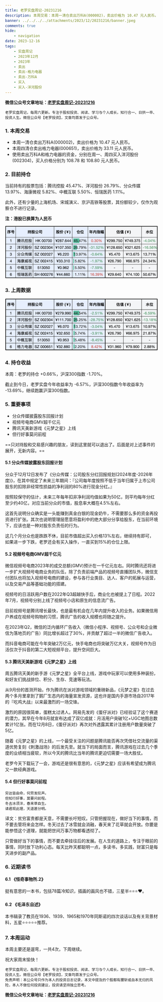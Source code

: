 ```yaml
---
title: 老罗实盘周记-20231216
description: 本周交易：本周一清仓卖出万科A(000002)，卖出价格为 10.47 元人民币。本周四清仓卖出格力电器(000651)，卖出价格为 33.11 元人民币。使用卖出万科A和格力电器的资金，分别在周一、周四买入洋河股份(002304)，买入价格分别为 108.78 和 108.80 元人民币。当前持有的股票包括：腾讯控股 45.47%、洋河股份 26.79%、分众传媒 13.97%、海康微视 5.82%、中概互联 5.50%、恒瑞医药 1.11%。此外，还有少量的上海机场、宋城演义、京沪高铁等股票，其份额较少，仅作为观察仓不进行记录。
banner: ../../../../attachments/2023/12/20231216/banner.jpeg
comments: true
hide:
    - navigation
date: 2023-12-16
tags:
    - 实盘周记
    - 2023年12月
    - 2023年
    - 卖出
    - 卖出-格力电器
    - 卖出-万科A
    - 买入
    - 买入-洋河股份
---
```


__微信公众号文章地址：[老罗实盘周记-20231216](https://mp.weixin.qq.com/s/_4Po11nKHHZ4ERfFYp5cUQ)__

```
老罗实盘周记，每周六更新。专注于股权投资、阅读、学习与个人成长，知行合一、日拱一卒、投资人生。微信公众号【老罗投资】，文章均首发于公众号。
```

### 1. 本周交易

+ 本周一清仓卖出万科A(000002)，卖出价格为 10.47 元人民币。
+ 本周四清仓卖出格力电器(000651)，卖出价格为 33.11 元人民币。
+ 使用卖出万科A和格力电器的资金，分别在周一、周四买入洋河股份(002304)，买入价格分别为 108.78 和 108.80 元人民币。

### 2. 目前持仓

当前持有的股票包括：腾讯控股 45.47%、洋河股份 26.79%、分众传媒 13.97%、海康微视 5.82%、中概互联 5.50%、恒瑞医药 1.11%。

此外，还有少量的上海机场、宋城演义、京沪高铁等股票，其份额较少，仅作为观察仓不进行记录。

**注：港股已换算为人民币**

![目前持仓](../../../attachments/2023/12/20231216/1.jpg)

### 3. 上周数据

![上周数据](../../../attachments/2023/12/20231216/2.jpg)

### 4. 持仓收益

本周：老罗的持仓 <span class="red">+0.66%</span>，沪深300指数 <span class="green">-1.70%</span>。

截止到今日，老罗实盘今年收益率为 <span class="green">-6.57%</span>，沪深300指数今年收益率为 <span class="green">-13.69%</span>，继续跑赢沪深300指数。

### 5. 重要事项

+ 分众传媒披露股东回报计划
+ 视频号电商GMV超千亿元
+ 腾讯天美新游戏《元梦之星》上线
+ 但行好事莫问前程

==只对持股和交易感兴趣的朋友，读到这里就可以退出了。后面是对上述事件的展开，无新内容。==

#### 5.1 分众传媒披露股东回报计划

分众于12月12日发布了《分众传媒：公司股东分红回报规划(2024年度-2026年度)》，在其中规定了未来三年期间：『公司每年度按照不低于当年归属于上市公司股东的扣除非经常性损益的净利润的80%进行现金分红。』

按照较保守的估计，未来三年每年扣非净利润均值如果为50亿，则平均每年分红至少约40亿，对应当前分众的市值，股息率大概在4.5%左右。

这首先说明分众确实是一头能赚到真金白银的现金奶牛，不需要那么多的资金再投资进行扩张。其次也说明管理层愿意将盈利中的绝大部分分享给股东，在当前环境下，应该也是一种对股东负责任的行为。

这几个月分众也是跌跌不休，目前市值超出买入价格13%左右，继续持有即可，如果进一步下跌，老罗还会有买入操作，一直买到15%的仓位上限。

#### 5.2 视频号电商GMV超千亿元

微信视频号电商2023年的成交总额(GMV)预计在一千亿元左右。同时腾讯还将进一步扩大视频号电商业务的队伍，除了负责前端产品的视频号直播团队外，微信支付团队也将加入视频号电商的建设，参与各行业类目、达人、客户的拓展与运营，以及交易产品等基础功能的搭建。

视频号的日活跃用户数在2022年Q3超越快手后，商业化也被提上了日程。2022年7月，视频号分别上线了视频号小店和原生的信息流广告。

目前视频号是腾讯增长最快，也是最有机会在几年内提升收入的业务。如果微信用户养成在视频号购物的习惯，腾讯广告的收入规模也将随之提升。

在2023年Q2，微信的泛内循环广告收入（微信小程序、视频号、公众号和企业微信为落地页的广告）同比增长超过了30%，并贡献了超过一半的微信广告收入。

而抖音电商可能在今年突破2万亿元，快手电商也将突破万亿大关，视频号作为日活仅次于抖音的第二大短视频平台，提升空间巨大。

#### 5.3 腾讯天美新游戏《元梦之星》上线

周五腾讯天美的新手游《元梦之星》全平台上线，游戏中玩家可以使用多种装扮，和好友们挑战排位、积分、生存、竞速等玩法。

从9月份的首测开始，作为腾讯在派对游戏领域的重磅新品，《元梦之星》在过去两个多月里拿到了鹅厂生态内的海量宣发资源，这也许是国内手游市场自2017年的『吃鸡大战』以来最激烈的一场交锋。

激烈的原因很简单，蛋糕太过诱人。网易先发的《蛋仔派对》已经验证了这个赛道的潜力，其早在今年8月就宣布达成了双亿成就：月活用户突破1亿+UGC地图总数累计1亿张。而在12月8日，《蛋仔派对》再次对外透露其累计注册用户数量突破了5亿。

随着《元梦之星》的上线，一个最受关注的问题是腾讯能否再次凭借社交流量的渠道优势复刻《刺激战场》的后发先至。就当下的局面而言，腾讯游戏在过去几个季度的业绩相当疲软，所以今天的腾讯比当年的腾讯更迫切需要一场大胜仗。

老罗今天下载玩了一会，游戏还是很有意思的，《元梦之星》应该有希望成为腾讯又一款经典游戏。

#### 5.4 但行好事莫问前程

```
穷达皆由命，何劳发叹声。
但知行好事，莫要问前程。
冬去冰须泮，春来草自生。
请君观此理，天道甚分明。
```

译文：贫穷富贵都是天意，不需要长吁短叹。只管把握现在，做好当下的事情，而不要去管将来会怎样。冬天过去了冰雪就会消融，春天来了花草就会开放。你要是能参悟这个道理，就能把世间万事万物都看透彻了。

只管做好当下的事情，而不要去牵挂往后的发展。在人生的道路上，专注于眼前的事情，同时放下功利心态。每天比昨天都聪明一点，多读书，多实践，财富只是每天进步的副产品。

### 6. 近期读书

#### 6.1 《怪奇事物所.2》

挺有意思的一本书，包括78篇冷知识，插画的画风也不错，三星半⭐⭐⭐❤️。

#### 6.2 《毛泽东自述》

本书辑录了教员在1936、1939、1965和1970年同斯诺的四次谈话以及有关背景材料，五星⭐⭐⭐⭐⭐️推荐。

### 7. 本周运动

本周主要还是遛弯，一共4次，下周继续。

祝大家周末愉快！

```
老罗实盘周记，每周六更新。专注于股权投资、阅读、学习与个人成长，知行合一、日拱一卒、投资人生。微信公众号【老罗投资】，文章均首发于公众号。
免责声明：本公众号只作为本人的投资日志记录，本文中提及的个股都有腰斩或血本无归的风险，本人不做任何投资建议，投资请坚持独立思考。
```

__微信公众号文章地址：[老罗实盘周记-20231216](https://mp.weixin.qq.com/s/_4Po11nKHHZ4ERfFYp5cUQ)__